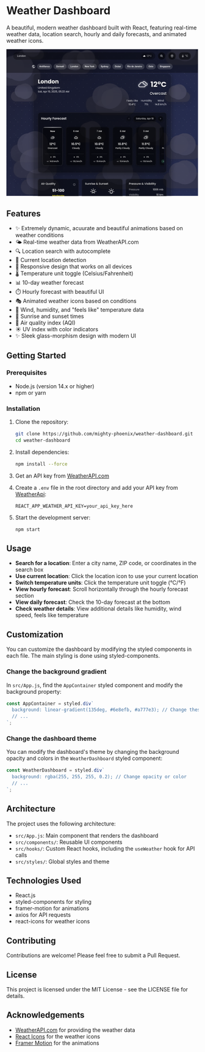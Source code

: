 # Weather Dashboard

A beautiful, modern weather dashboard built with React, featuring real-time weather data, location search, hourly and daily forecasts, and animated weather icons.

![Weather Dashboard Screenshot](screenshot.png)

## Features

- ✨ Extremely dynamic, acuurate and beautiful animations based on weather conditions
- 🌤️ Real-time weather data from WeatherAPI.com
- 🔍 Location search with autocomplete
- 📍 Current location detection
- 📱 Responsive design that works on all devices
- 🌡️ Temperature unit toggle (Celsius/Fahrenheit)
- 📊 10-day weather forecast
- ⏱️ Hourly forecast with beautiful UI
- 🎭 Animated weather icons based on conditions
- 💨 Wind, humidity, and "feels like" temperature data
- 🌅 Sunrise and sunset times
- 🌈 Air quality index (AQI)
- ☀️ UV index with color indicators
- ✨ Sleek glass-morphism design with modern UI

## Getting Started

### Prerequisites

- Node.js (version 14.x or higher)
- npm or yarn

### Installation

1. Clone the repository:
   ```bash
   git clone https://github.com/mighty-phoenix/weather-dashboard.git
   cd weather-dashboard
   ```

2. Install dependencies:
   ```bash
   npm install --force
   ```

3. Get an API key from [WeatherAPI.com](https://www.weatherapi.com/)

4. Create a `.env` file in the root directory and add your API key from [WeatherApi](https://www.weatherapi.com/):
   ```
   REACT_APP_WEATHER_API_KEY=your_api_key_here
   ```
5. Start the development server:
   ```bash
   npm start
   ```

## Usage

- **Search for a location**: Enter a city name, ZIP code, or coordinates in the search box
- **Use current location**: Click the location icon to use your current location
- **Switch temperature units**: Click the temperature unit toggle (°C/°F)
- **View hourly forecast**: Scroll horizontally through the hourly forecast section
- **View daily forecast**: Check the 10-day forecast at the bottom
- **Check weather details**: View additional details like humidity, wind speed, feels like temperature

## Customization

You can customize the dashboard by modifying the styled components in each file. The main styling is done using styled-components.

### Change the background gradient

In `src/App.js`, find the `AppContainer` styled component and modify the background property:

```javascript
const AppContainer = styled.div`
  background: linear-gradient(135deg, #6e8efb, #a777e3); // Change these colors
  // ...
`;
```

### Change the dashboard theme

You can modify the dashboard's theme by changing the background opacity and colors in the `WeatherDashboard` styled component:

```javascript
const WeatherDashboard = styled.div`
  background: rgba(255, 255, 255, 0.2); // Change opacity or color
  // ...
`;
```

## Architecture

The project uses the following architecture:

- `src/App.js`: Main component that renders the dashboard
- `src/components/`: Reusable UI components
- `src/hooks/`: Custom React hooks, including the `useWeather` hook for API calls
- `src/styles/`: Global styles and theme

## Technologies Used

- React.js
- styled-components for styling
- framer-motion for animations
- axios for API requests
- react-icons for weather icons

## Contributing

Contributions are welcome! Please feel free to submit a Pull Request.

## License

This project is licensed under the MIT License - see the LICENSE file for details.

## Acknowledgements

- [WeatherAPI.com](https://www.weatherapi.com/) for providing the weather data
- [React Icons](https://react-icons.github.io/react-icons/) for the weather icons
- [Framer Motion](https://www.framer.com/motion/) for the animations
